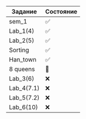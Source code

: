 | Задание | Состояние |
| ------------- | ------------- |
|sem_1| :white_check_mark:|
| Lab_1(4) | :white_check_mark:|
| Lab_2(5) | :white_check_mark: |
| Sorting |:white_check_mark: |
| Han_town |:white_check_mark: |
|  8 queens|:black_square_button:  |
| Lab_3(6) |:x:  |
| Lab_4(7.1) |:x:  |
| Lab_5(7.2) |:x:  |
| Lab_6(10) |:x:  |
